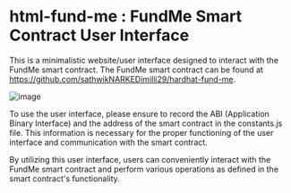 # html-fund-me : FundMe Smart Contract User Interface
This is a minimalistic website/user interface designed to interact with the FundMe smart contract. The FundMe smart contract can be found at https://github.com/sathwikNARKEDimilli29/hardhat-fund-me.

![image](https://github.com/sathwikNARKEDimilli29/html-fund-me/assets/97584810/9b5b30d9-d4bf-4f32-a1f1-3824b18f5370)

To use the user interface, please ensure to record the ABI (Application Binary Interface) and the address of the smart contract in the constants.js file. This information is necessary for the proper functioning of the user interface and communication with the smart contract.

By utilizing this user interface, users can conveniently interact with the FundMe smart contract and perform various operations as defined in the smart contract's functionality.


